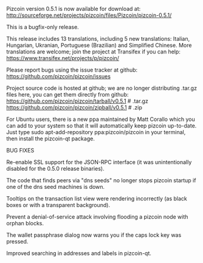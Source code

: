 Pizcoin version 0.5.1 is now available for download at:
http://sourceforge.net/projects/pizcoin/files/Pizcoin/pizcoin-0.5.1/

This is a bugfix-only release.

This release includes 13 translations, including 5 new translations:
Italian, Hungarian, Ukranian, Portuguese (Brazilian) and Simplified Chinese.
More translations are welcome; join the project at Transifex if you can help:
https://www.transifex.net/projects/p/pizcoin/

Please report bugs using the issue tracker at github:
https://github.com/pizcoin/pizcoin/issues

Project source code is hosted at github; we are no longer
distributing .tar.gz files here, you can get them
directly from github:
https://github.com/pizcoin/pizcoin/tarball/v0.5.1  # .tar.gz
https://github.com/pizcoin/pizcoin/zipball/v0.5.1  # .zip

For Ubuntu users, there is a new ppa maintained by Matt Corallo which
you can add to your system so that it will automatically keep
pizcoin up-to-date.  Just type
sudo apt-add-repository ppa:pizcoin/pizcoin
in your terminal, then install the pizcoin-qt package.


BUG FIXES

Re-enable SSL support for the JSON-RPC interface (it was unintentionally
disabled for the 0.5.0 release binaries).

The code that finds peers via "dns seeds" no longer stops pizcoin startup
if one of the dns seed machines is down.

Tooltips on the transaction list view were rendering incorrectly (as black boxes
or with a transparent background).

Prevent a denial-of-service attack involving flooding a pizcoin node with
orphan blocks.

The wallet passphrase dialog now warns you if the caps lock key was pressed.

Improved searching in addresses and labels in pizcoin-qt.
